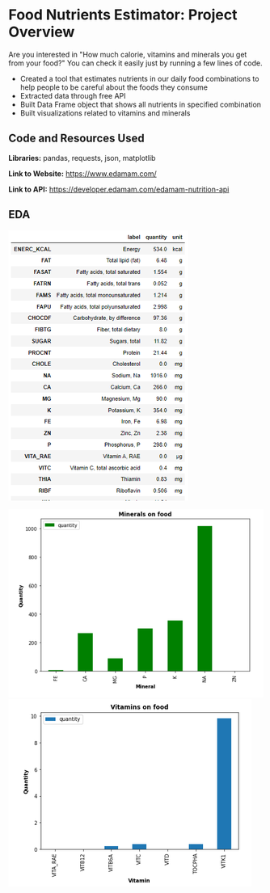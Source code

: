 # Food Nutrients Estimator: Project Overview
Are you interested in "How much calorie, vitamins and minerals you get from your food?" You can check it easily just by running a few lines of code.
* Created a tool that estimates nutrients in our daily food combinations to help people to be careful about the foods they consume
* Extracted data through free API
* Built Data Frame object that shows all nutrients in specified combination
* Built visualizations related to vitamins and minerals


## Code and Resources Used 
**Libraries:** pandas, requests, json, matplotlib

**Link to Website:** https://www.edamam.com/

**Link to API:** https://developer.edamam.com/edamam-nutrition-api

## EDA 

![alt text](https://github.com/JafarzadeAysel/nutrients_in_our_food/blob/5baca2a5fd0708f6e8a2e68715c4de758dcd835e/nutrients_table.PNG "Nutrients on specified combination")

![alt text](https://github.com/JafarzadeAysel/nutrients_in_our_food/blob/65d178d20e1c33796253705aae1c28000e947659/minerals_in_food.PNG "Minerals on specified combination")
![alt text](https://github.com/JafarzadeAysel/nutrients_in_our_food/blob/5104ed03d6443965542753a30841218fc356bfaf/vitamin_on_food.PNG "Vitamins on specified combination")
